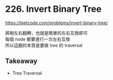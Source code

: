# 226. Invert Binary Tree

<https://leetcode.com/problems/invert-binary-tree/>

將樹左右翻轉，也就是簡單的左右互換即可  
每個 node 都要進行一次左右互換  
所以這題的本質是要做 tree 的 traversal

## Takeaway

- Tree Traversal
